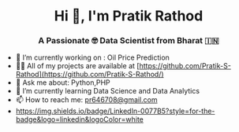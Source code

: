 <h1 align="center">Hi 👋, I'm Pratik Rathod</h1>
<h3 align="center">A Passionate 🤓 Data Scientist from Bharat 🇮🇳</h3>


- 🔭 I’m currently working on : Oil Price Prediction
- 👨‍💻 All of my projects are available at [https://github.com/Pratik-S-Rathod](https://github.com/Pratik-S-Rathod/)
- 💬 Ask me about: Python,PHP
- 🌱 I’m currently learning Data Science and Data Analytics
- 📫 How to reach me: pr646708@gmail.com
- https://img.shields.io/badge/LinkedIn-0077B5?style=for-the-badge&logo=linkedin&logoColor=white 

